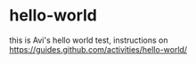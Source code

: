 # hello-world
this is Avi's hello world test, instructions on https://guides.github.com/activities/hello-world/
